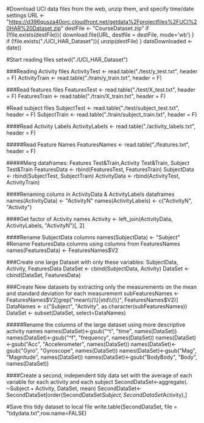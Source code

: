 #Download UCI data files from the web, unzip them, and specify time/date settings
URL <- "https://d396qusza40orc.cloudfront.net/getdata%2Fprojectfiles%2FUCI%20HAR%20Dataset.zip"
destFile <- "CourseDataset.zip"
if (!file.exists(destFile)){
  download.file(URL, destfile = destFile, mode='wb')
}
if (!file.exists("./UCI_HAR_Dataset")){
  unzip(destFile)
}
dateDownloaded <- date()

#Start reading files
setwd("./UCI_HAR_Dataset")

###Reading Activity files
ActivityTest <- read.table("./test/y_test.txt", header = F)
ActivityTrain <- read.table("./train/y_train.txt", header = F)

###Read features files
FeaturesTest <- read.table("./test/X_test.txt", header = F)
FeaturesTrain <- read.table("./train/X_train.txt", header = F)

#Read subject files
SubjectTest <- read.table("./test/subject_test.txt", header = F)
SubjectTrain <- read.table("./train/subject_train.txt", header = F)

####Read Activity Labels
ActivityLabels <- read.table("./activity_labels.txt", header = F)

#####Read Feature Names
FeaturesNames <- read.table("./features.txt", header = F)

#####Merg dataframes: Features Test&Train,Activity Test&Train, Subject Test&Train
FeaturesData <- rbind(FeaturesTest, FeaturesTrain)
SubjectData <- rbind(SubjectTest, SubjectTrain)
ActivityData <- rbind(ActivityTest, ActivityTrain)

####Renaming colums in ActivityData & ActivityLabels dataframes
names(ActivityData) <- "ActivityN"
names(ActivityLabels) <- c("ActivityN", "Activity")

####Get factor of Activity names
Activity <- left_join(ActivityData, ActivityLabels, "ActivityN")[, 2]

####Rename SubjectData columns
names(SubjectData) <- "Subject"
#Rename FeaturesData columns using columns from FeaturesNames
names(FeaturesData) <- FeaturesNames$V2

###Create one large Dataset with only these variables: SubjectData,  Activity,  FeaturesData
DataSet <- cbind(SubjectData, Activity)
DataSet <- cbind(DataSet, FeaturesData)

###Create New datasets by extracting only the measurements on the mean and standard deviation for each measurement
subFeaturesNames <- FeaturesNames$V2[grep("mean\\(\\)|std\\(\\)", FeaturesNames$V2)]
DataNames <- c("Subject", "Activity", as.character(subFeaturesNames))
DataSet <- subset(DataSet, select=DataNames)

#####Rename the columns of the large dataset using more descriptive activity names
names(DataSet)<-gsub("^t", "time", names(DataSet))
names(DataSet)<-gsub("^f", "frequency", names(DataSet))
names(DataSet)<-gsub("Acc", "Accelerometer", names(DataSet))
names(DataSet)<-gsub("Gyro", "Gyroscope", names(DataSet))
names(DataSet)<-gsub("Mag", "Magnitude", names(DataSet))
names(DataSet)<-gsub("BodyBody", "Body", names(DataSet))

####Create a second, independent tidy data set with the average of each variable for each activity and each subject
SecondDataSet<-aggregate(. ~Subject + Activity, DataSet, mean)
SecondDataSet<-SecondDataSet[order(SecondDataSet$Subject,SecondDataSet$Activity),]

#Save this tidy dataset to local file
write.table(SecondDataSet, file = "tidydata.txt",row.name=FALSE)
